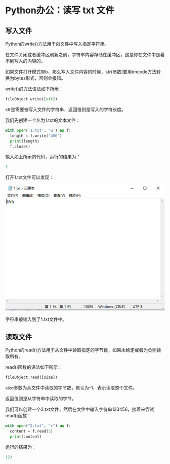 # Python办公：读写 txt 文件

## 写入文件

Python的write()方法用于向文件中写入指定字符串。

在文件关闭或者缓冲区刷新之前，字符串内容存储在缓冲区，这是你在文件中是看不到写入的内容的。

如果文件打开模式带b，那么写入文件内容的时候，str(参数)要用encode方法转换为bytes形式，否则会报错。

write()的方法语法如下所示：

```python
fileObject.write([str])
```


str是需要被写入文件的字符串，返回值则是写入的字符长度。

我们先创建一个名为1.txt的文本文件：

```python
with open('1.txt', 'w') as f:
  length = f.write("456")
  print(length)
  f.close()
```


输入如上所示的代码，运行的结果为：

```python
3
```


打开1.txt文件可以发现：

![](image/9plvs67q7t.png "")

字符串被输入到了1.txt文件中。

## 读取文件

Python的read()方法用于从文件中读取指定的字节数，如果未给定或者为负则读取所有。

read()函数的语法如下所示：

```python
fileObject.read([size])
```


size参数为从文件中读取的字节数，默认为-1，表示读取整个文件。

返回值则是从字符串中读取的字节。

我们可以创建一个2.txt文件，然后在文件中输入字符串123456，接着来尝试read()函数：

```python
with open("2.txt", "r") as f:
  content = f.read(3)
  print(content)
```


运行的结果为：

```python
123
```


